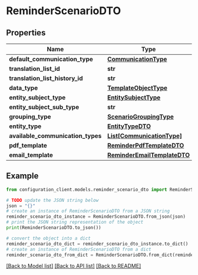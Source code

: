 # ReminderScenarioDTO


## Properties

Name | Type | Description | Notes
------------ | ------------- | ------------- | -------------
**default_communication_type** | [**CommunicationType**](CommunicationType.md) |  | [optional] 
**translation_list_id** | **str** |  | [optional] 
**translation_list_history_id** | **str** |  | [optional] 
**data_type** | [**TemplateObjectType**](TemplateObjectType.md) |  | [optional] 
**entity_subject_type** | [**EntitySubjectType**](EntitySubjectType.md) |  | [optional] 
**entity_subject_sub_type** | **str** |  | [optional] 
**grouping_type** | [**ScenarioGroupingType**](ScenarioGroupingType.md) |  | [optional] 
**entity_type** | [**EntityTypeDTO**](EntityTypeDTO.md) |  | [optional] 
**available_communication_types** | [**List[CommunicationType]**](CommunicationType.md) |  | [optional] 
**pdf_template** | [**ReminderPdfTemplateDTO**](ReminderPdfTemplateDTO.md) |  | [optional] 
**email_template** | [**ReminderEmailTemplateDTO**](ReminderEmailTemplateDTO.md) |  | [optional] 

## Example

```python
from configuration_client.models.reminder_scenario_dto import ReminderScenarioDTO

# TODO update the JSON string below
json = "{}"
# create an instance of ReminderScenarioDTO from a JSON string
reminder_scenario_dto_instance = ReminderScenarioDTO.from_json(json)
# print the JSON string representation of the object
print(ReminderScenarioDTO.to_json())

# convert the object into a dict
reminder_scenario_dto_dict = reminder_scenario_dto_instance.to_dict()
# create an instance of ReminderScenarioDTO from a dict
reminder_scenario_dto_from_dict = ReminderScenarioDTO.from_dict(reminder_scenario_dto_dict)
```
[[Back to Model list]](../README.md#documentation-for-models) [[Back to API list]](../README.md#documentation-for-api-endpoints) [[Back to README]](../README.md)


